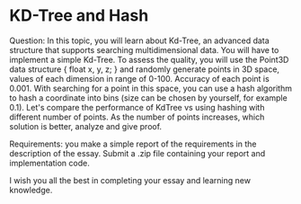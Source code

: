 # KD-Tree and Hash
Question: In this topic, you will learn about Kd-Tree, an advanced data structure that supports searching multidimensional data. You will have to implement a simple Kd-Tree. To assess the quality, you will use the Point3D data structure { float x, y, z; } and randomly generate points in 3D space, values of each dimension in range of 0-100. Accuracy of each point is 0.001. With searching for a point in this space, you can use a hash algorithm to hash a coordinate into bins (size can be chosen by yourself, for example 0.1). Let's compare the performance of KdTree vs using hashing with different number of points. As the number of points increases, which solution is better, analyze and give proof.

Requirements: you make a simple report of the requirements in the description of the essay. Submit a .zip file containing your report and implementation code.

I wish you all the best in completing your essay and learning new knowledge.

